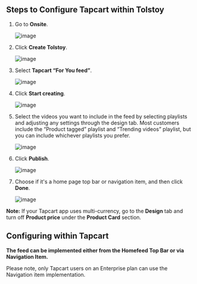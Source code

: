 ## Steps to Configure Tapcart within Tolstoy

1. Go to **Onsite**.

   ![image](https://github.com/user-attachments/assets/34cd29aa-2eb2-4ada-bd15-bc96487ab8c2)

2. Click **Create Tolstoy**.

   ![image](https://github.com/user-attachments/assets/281f698d-a194-400a-8f2f-6e7701e9a33c)

3. Select **Tapcart “For You feed”**.

   ![image](https://github.com/user-attachments/assets/02f77f89-e8f4-4395-81bb-cf256186ebb2)

4. Click **Start creating**.

   ![image](https://github.com/user-attachments/assets/8a223be0-09b7-42b8-ac81-d23dc7e1e07b)

5. Select the videos you want to include in the feed by selecting playlists and adjusting any settings through the design tab. Most customers include the “Product tagged” playlist and “Trending videos” playlist, but you can include whichever playlists you prefer.

   ![image](https://github.com/user-attachments/assets/13bca2ac-52da-4982-a5f8-1455372ca7fa)

6. Click **Publish**.

   ![image](https://github.com/user-attachments/assets/78c4ca98-c883-4eaf-8195-9bfb3babd9b4)

7. Choose if it's a home page top bar or navigation item, and then click **Done**.

   ![image](https://github.com/user-attachments/assets/b11d0eec-216b-45de-b8fa-ef49b565efe1)

**Note:** If your Tapcart app uses multi-currency, go to the **Design** tab and turn off **Product price** under the **Product Card** section.

## Configuring within Tapcart

**The feed can be implemented either from the Homefeed Top Bar or via Navigation Item.**

Please note, only Tapcart users on an Enterprise plan can use the Navigation item implementation.
